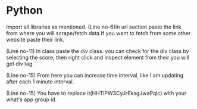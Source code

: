 # Python
Import all libraries as mentioned.
(Line no-6)In url section paste the link from where you will scrape/fetch data.If you want to fetch from some other website paste their link.


(Line no-11) In class paste the div class. you can check for the div class by selecting the score, then right click and inspect element from their you will get div tag.


(Line no-15) From here you can increase time interval, like I am updating after each 1 minute interval.


(Line no-15) You have to replace it(HHTlPW3CyJrEksgJwaPqlc) with your what's app group id.
